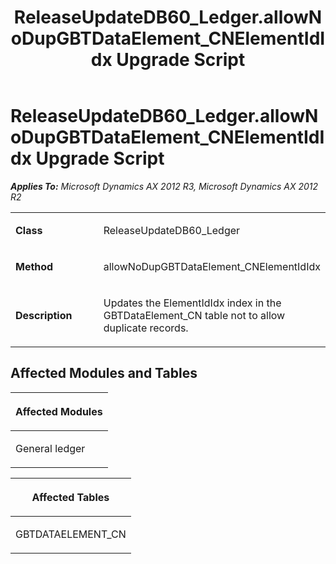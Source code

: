 ﻿---
title: ReleaseUpdateDB60_Ledger.allowNoDupGBTDataElement_CNElementIdIdx Upgrade Script
TOCTitle: ReleaseUpdateDB60_Ledger.allowNoDupGBTDataElement_CNElementIdIdx Upgrade Script
ms:assetid: 44216b49-b2c1-298d-63aa-f0479f623adf
ms:mtpsurl: https://msdn.microsoft.com/en-us/library/JJ718902(v=AX.60)
ms:contentKeyID: 49707934
ms.date: 05/18/2015
mtps_version: v=AX.60
---

# ReleaseUpdateDB60\_Ledger.allowNoDupGBTDataElement\_CNElementIdIdx Upgrade Script 


_**Applies To:** Microsoft Dynamics AX 2012 R3, Microsoft Dynamics AX 2012 R2_

<table>
<colgroup>
<col style="width: 50%" />
<col style="width: 50%" />
</colgroup>
<tbody>
<tr class="odd">
<td><p><strong>Class</strong></p></td>
<td><p>ReleaseUpdateDB60_Ledger</p></td>
</tr>
<tr class="even">
<td><p><strong>Method</strong></p></td>
<td><p>allowNoDupGBTDataElement_CNElementIdIdx</p></td>
</tr>
<tr class="odd">
<td><p><strong>Description</strong></p></td>
<td><p>Updates the ElementIdIdx index in the GBTDataElement_CN table not to allow duplicate records.</p></td>
</tr>
</tbody>
</table>


## Affected Modules and Tables

<table>
<colgroup>
<col style="width: 100%" />
</colgroup>
<thead>
<tr class="header">
<th><p>Affected Modules</p></th>
</tr>
</thead>
<tbody>
<tr class="odd">
<td><p>General ledger</p></td>
</tr>
</tbody>
</table>


<table>
<colgroup>
<col style="width: 100%" />
</colgroup>
<thead>
<tr class="header">
<th><p>Affected Tables</p></th>
</tr>
</thead>
<tbody>
<tr class="odd">
<td><p>GBTDATAELEMENT_CN</p></td>
</tr>
</tbody>
</table>

  


